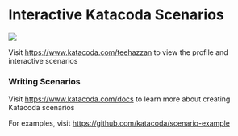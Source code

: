 # Interactive Katacoda Scenarios

[![](http://shields.katacoda.com/katacoda/teehazzan/count.svg)](https://www.katacoda.com/teehazzan "Get your profile on Katacoda.com")

Visit https://www.katacoda.com/teehazzan to view the profile and interactive scenarios

### Writing Scenarios
Visit https://www.katacoda.com/docs to learn more about creating Katacoda scenarios

For examples, visit https://github.com/katacoda/scenario-example
